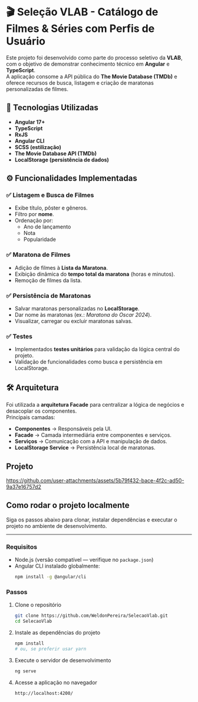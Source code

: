 
# 🎬 Seleção VLAB - Catálogo de Filmes & Séries com Perfis de Usuário

Este projeto foi desenvolvido como parte do processo seletivo da **VLAB**, com o objetivo de demonstrar conhecimento técnico em **Angular** e **TypeScript**.  
A aplicação consome a API pública do **The Movie Database (TMDb)** e oferece recursos de busca, listagem e criação de maratonas personalizadas de filmes.

## 🚀 Tecnologias Utilizadas
- **Angular 17+**
- **TypeScript**
- **RxJS**
- **Angular CLI**
- **SCSS (estilização)**
- **The Movie Database API (TMDb)**
- **LocalStorage (persistência de dados)**

## ⚙️ Funcionalidades Implementadas

### ✅ Listagem e Busca de Filmes
- Exibe título, pôster e gêneros.
- Filtro por **nome**.
- Ordenação por:
  - Ano de lançamento
  - Nota
  - Popularidade

### ✅ Maratona de Filmes
- Adição de filmes à **Lista da Maratona**.
- Exibição dinâmica do **tempo total da maratona** (horas e minutos).
- Remoção de filmes da lista.

### ✅ Persistência de Maratonas
- Salvar maratonas personalizadas no **LocalStorage**.
- Dar nome às maratonas (ex.: *Maratona do Oscar 2024*).
- Visualizar, carregar ou excluir maratonas salvas.

### ✅ Testes
- Implementados **testes unitários** para validação da lógica central do projeto.
- Validação de funcionalidades como busca e persistência em LocalStorage.

## 🛠️ Arquitetura

Foi utilizada a **arquitetura Facade** para centralizar a lógica de negócios e desacoplar os componentes.  
Principais camadas:
- **Componentes** → Responsáveis pela UI.
- **Facade** → Camada intermediária entre componentes e serviços.
- **Serviços** → Comunicação com a API e manipulação de dados.
- **LocalStorage Service** → Persistência local de maratonas.

## Projeto

https://github.com/user-attachments/assets/5b79f432-bace-4f2c-ad50-9a37e16757d2

## Como rodar o projeto localmente

Siga os passos abaixo para clonar, instalar dependências e executar o projeto no ambiente de desenvolvimento.

---

### Requisitos

- Node.js (versão compatível — verifique no `package.json`)  
- Angular CLI instalado globalmente:  
  ```bash
  npm install -g @angular/cli

### Passos

1. Clone o repositório  
   ```bash
   git clone https://github.com/WeldonPereira/SelecaoVlab.git
   cd SelecaoVlab

2. Instale as dependências do projeto
   ```bash
   npm install
   # ou, se preferir usar yarn

3. Execute o servidor de desenvolvimento
   ```bash
   ng serve

4. Acesse a aplicação no navegador
   ```bash
   http://localhost:4200/
